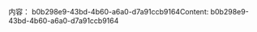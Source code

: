 <span data-ttu-id="5e38d-101">内容： b0b298e9-43bd-4b60-a6a0-d7a91ccb9164</span><span class="sxs-lookup"><span data-stu-id="5e38d-101">Content: b0b298e9-43bd-4b60-a6a0-d7a91ccb9164</span></span>